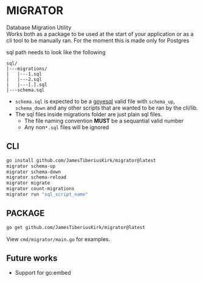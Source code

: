 # MIGRATOR
Database Migration Utility  
Works both as a package to be used at the start of your application or as a cli tool to be manually ran.
For the moment this is made only for Postgres

sql path needs to look like the following
```
sql/
|---migrations/
|   |---1.sql
|   |---2.sql
|   |---[.].sql
|---schema.sql
```

- `schema.sql` is expected to be a [goyesql](github.com/knadh/goyesql) valid file with `schema_up`, `schema_down` and any other scripts that are wanted to be ran by the cli/lib.
- The sql files inside migrations folder are just plain sql files.
    - The file naming convention **MUST** be a sequantial valid number
    - Any non`*.sql`  files will be ignored

## CLI 
```sh
go install github.com/JamesTiberiusKirk/migrator@latest
migrator schema-up
migrator schema-down
migrator schema-reload
migrator migrate
migrator count-migrations 
migrator run "sql_script_name"
```

## PACKAGE
```sh
go get github.com/JamesTiberiusKirk/migrator@latest
```
View `cmd/migrator/main.go` for examples.


## Future works
- Support for go:embed
